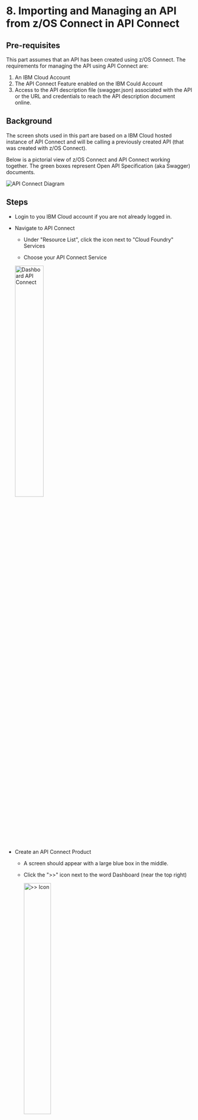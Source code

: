 # 8. Importing and Managing an API from z/OS Connect in API Connect

## Pre-requisites

This part assumes that an API has been created using z/OS Connect. The requirements for managing the API using API Connect are:

1. An IBM Cloud Account
2. The API Connect Feature enabled on the IBM Could Account
3. Access to the API description file (swagger.json) associated with the API or the URL and credentials to reach the API description document online.

## Background

The screen shots used in this part are based on a IBM Cloud hosted instance of API Connect and will be calling a previously created API (that was created with z/OS Connect).

Below is a pictorial view of z/OS Connect and API Connect working together. The green boxes represent Open API Specification (aka Swagger) documents.

![API Connect Diagram](doc/source/images/APIConnetDiagram.png)

## Steps

- Login to you IBM Cloud account if you are not already logged in.

- Navigate to API Connect

  - Under "Resource List", click the icon next to "Cloud Foundry" Services

  - Choose your API Connect Service

  <img src="doc/source/images/DashboardAPIConnect.png" alt="Dashboard API Connect" width="40%">

- Create an API Connect Product

  - A screen should appear with a large blue box in the middle.

  - Click the ">>" icon next to the word Dashboard (near the top right)

    <img src="doc/source/images/>>Icon.png" alt=">> Icon" width="40%">

  - Choose "Drafts"

  <img src="doc/source/images/DraftMenu.png" alt="Draft Menu" width="40%">

  - Click "Products"

  <img src="doc/source/images/ProductsButton.png" alt="Products Button" width="40%">

  - Add a new product by clicking the "Add" button

  <img src="doc/source/images/AddButton.png" alt="Add Button" width="30%">

  - A "New Product" menu screen should appear. Enter a title and click "Create Product"

   <img src="doc/source/images/NewProductMenu.png" alt="New Product Menu" width="80%">

- Import the z/OS Connect API

  - You should be in the Drafts section again. If not, then return to it by clicking the ">>" near the top left corner and choosing "Drafts".

  - Click "APIs"

  <img src="doc/source/images/APIsButton.png" alt="APIs Button" width="40%">

  - Add the API by choosing "Add" and "Import API from a file or URL"

  <img src="doc/source/images/APIAddButton.png" alt="API Add Button" width="40%">

  - Enter the URI for the API document API you want to manage. </br> Ex: https://<span></span>host:port/basepath/api-docs

    - Include credentials that have permission to view this document

    <img src="doc/source/images/ImportMenu.png" alt="Import Menu" width="60%">

  - Click "Import"

    - _You will now be taken to a screen to provide additional details about the API and add additional security._

- Refine the Imported API

  - _You should see a screen similar to the one below. The default Title of the API is equivalent to the base path of the imported API._

  <img src="doc/source/images/RefineAPI.png" alt="Refine API" width="70%">

  - Provide the Title and Name of your choice or keep the defaults

  - In the "Host" section, enter **\$(catalog.host)**

  - Scroll down to the "Schemes" section and un-check "http"

  <img src="doc/source/images/HostCheck.png" alt="HostCheck" width="70%">

  - Near the top of the screen, click the word "Assemble"

  <img src="doc/source/images/AssembleButton.png" alt="Assemble Button" width="70%">

  - Click "Create Assembly"

  <img src="doc/source/images/CreateAssembleButton.png" alt="Create Assembly Buttonn" width="40%">

* There will be a scroll bar near the middle of the screen. Scroll down to the Policies section and click and hold "Invoke".
  <img src="doc/source/images/InvokeButton.png" alt="Invoke Button" width="60%">

- Drag the invoke action to a place between the circles. A dotted box will appear where you can drop it.

<img src="doc/source/images/DragInvoke.png" alt="Drag Invoke" width="60%">

- _After you drop it, the area will look like this picture below:_

![Invoke In Place](doc/source/images/InvokeInPlace.png)

- Click the new "invoke" action. A list of options should appear on the right

  - Modify the URL to be: **https://<span></span>host:port\$(request.path)**

  - Scroll down to the HTTP method and select "Keep"

  ![Keep Method](doc/source/images/KeepMethod.png)

- Add the API to a product </br> Click the three vertical dots (![Three Dots](doc/source/images/ThreeDots.png)) near the top right and a pop-up menu will appear. Choose "Add to existing products"

  <img src="doc/source/images/AddExistingProducts.png" alt="Add Existing Products" width="40%">

- A new menu will appear entitled "Add to existing products". Click the check box next to the product name you created in earlier steps. The click "Add" (blue button at the bottom)

  <img src="doc/source/images/SelectProduct.png" alt="Select Product" width="40%">

- Validate the API by clicking the circle with a checkbox (<img src="doc/source/images/CircleCheckBox.png" alt="Circle Checkbox" width="4%">) near the top right of the screen. </br> A message should appear that says "Validation Complete"

![Validation Complete](doc/source/images/ValidationComplete.png)

- Save the API by clicking the save icon (<img src="doc/source/images/SaveIcon.png" alt="Save Icon" width="3%">)

- Test the API

  - Click the trianfle above the Invoke box

  ![PlayButton](doc/source/images/PlayButton.png)

  - A menu will appear on the left. Under **Setup**, it specifies the name of the Catalog (_default in the example with value Test Catalog_) and the name of the Product that contains the API.

  - For safety, click "Republish Product" if it is recommended.

  <img src="doc/source/images/Republish.png" alt="Republish Product" width="50%">

  - Further down in the same menu, click the triangle next to the word Operation to choose the part of the API to test.

  <img src="doc/source/images/OperationBlank.png" alt="Operation Blank" width="50%">

  <img src="doc/source/images/OperationFilled.png" alt="Operation Blank" width="50%">

  - Enter the authorization credentials and test parameters and click "Invoke".

  <img src="doc/source/images/TestForm.png" alt="Test Form" width="50%">

  - Scroll down to see the results of the test.

  <img src="doc/source/images/TestResponse1.png" alt="Test Response 1" width="50%">

  <img src="doc/source/images/TestResponse2.png" alt="Test Response 2" width="50%">

- Publish the Newly Created API to the Developer Portal

  - Click the ">>" icon near the top left of the screen

  <img src="doc/source/images/>>Icon2.png" alt=">>Icon2" width="50%">

  - Choose "Dashboard"

  - Click the picture that appears in the middle of the screen

  <img src="doc/source/images/OpenBookIcon.png" alt="OpenBookIcon" width="50%">

  - View the newly published product in the catalog

  - To get to the portal, click the gear icon (<img src="doc/source/images/GearIcon.png" alt="Gear Icon" width="4%">) then choose "Portal" on the left.

    - If you hace not created on yet, you can do so now.

  - Open your instance of the Developer Portal (click the URL)

  <img src="doc/source/images/PortalURL.png" alt="Portal URL" width="40%">

  - Login to the portal

  - Select "API Products" at the top of the page.

  <img src="doc/source/images/APIProducts.png" alt="API Products" width="40%">

  - A list of products similar to the list of products in your previous view should appear

  ![Product List](doc/source/images/ProductList.png)

- Testing the API within the Developer Portal

  - Click on the Product to which the API belongs

  - A list of the APIs that belong to the product should appear on the left.

  <img src="doc/source/images/APIList.png" alt="API List" width="40%">

  - Select the API you created (and would like to test)

    - A testing screen should appear. Details about the API will be in the middle and the testing area will be on the right.

  ![Testing Screen](doc/source/images/TestingScreen.png)

  - Scroll on the right to the area to enter credentials and test values

  ![Test Example Input](doc/source/images/TestExampleInput.png)

  - Click "Call operation"

  - Results should appear below the Call Operation button

  ![Test Example Result](doc/source/images/TestExampleResutl.png)
